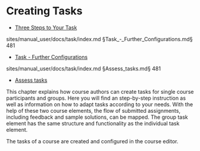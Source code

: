 # Creating Tasks

  * [Three Steps to Your Task](Three_Steps_to_Your_Task.md)

sites/manual_user/docs/task/index.md §Task_-_Further_Configurations.md§ 481
  * [Task - Further Configurations](Task_-_Further_Configurations.md)

sites/manual_user/docs/task/index.md §Assess_tasks.md§ 481
  * [Assess tasks](Assess_tasks.md)

  

This chapter explains how course authors can create tasks for single course
participants and groups. Here you will find an step-by-step instruction as
well as information on how to adapt tasks according to your needs. With the
help of these two course elements, the flow of submitted assignments,
including feedback and sample solutions, can be mapped. The group task element
has the same structure and functionality as the individual task element.

The tasks of a course are created and configured in the course editor.

